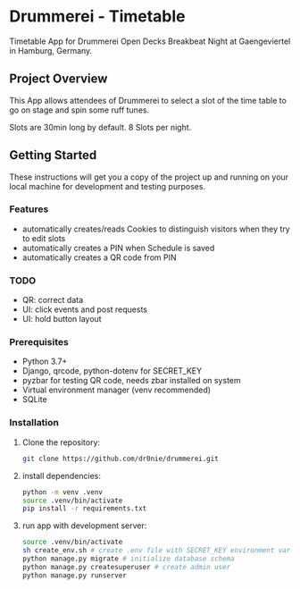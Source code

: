 # Drummerei - Timetable

Timetable App for Drummerei Open Decks Breakbeat Night at Gaengeviertel in Hamburg, Germany.

## Project Overview

This App allows attendees of Drummerei to select a slot of the time table to go on stage and spin some ruff tunes. 

Slots are 30min long by default. 8 Slots per night.

## Getting Started

These instructions will get you a copy of the project up and running on your local machine for development and testing purposes. 

### Features
- automatically creates/reads Cookies to distinguish visitors when they try to edit slots 
- automatically creates a PIN when Schedule is saved
- automatically creates a QR code from PIN

### TODO
- QR: correct data
- UI: click events and post requests
- UI: hold button layout

### Prerequisites

* Python 3.7+
* Django, qrcode, python-dotenv for SECRET_KEY
* pyzbar for testing QR code, needs zbar installed on system
* Virtual environment manager (venv recommended)
* SQLite

### Installation

1. Clone the repository:
   ```bash
   git clone https://github.com/dr0nie/drummerei.git

2. install dependencies:
   ```bash
   python -m venv .venv
   source .venv/bin/activate
   pip install -r requirements.txt

3. run app with development server:
   ```bash
   source .venv/bin/activate
   sh create_env.sh # create .env file with SECRET_KEY environment variable
   python manage.py migrate # initialize database schema
   python manage.py createsuperuser # create admin user
   python manage.py runserver
